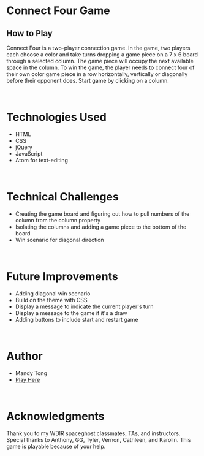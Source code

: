 # Connect Four Game


## How to Play

Connect Four is a two-player connection game. In the game, two players each choose a color and take turns dropping a game piece on a 7 x 6 board through a selected column. The game piece will occupy the next available space in the column. To win the game, the player needs to connect four of their own color game piece in a row horizontally, vertically or diagonally before their opponent does. Start game by clicking on a column.

<br>

# Technologies Used

- HTML
- CSS
- jQuery
- JavaScript
- Atom for text-editing

<br>

# Technical Challenges

- Creating the game board and figuring out how to pull numbers of the column from the column property
- Isolating the columns and adding a game piece to the bottom of the board
- Win scenario for diagonal direction

<br>

# Future Improvements

- Adding diagonal win scenario
- Build on the theme with CSS
- Display a message to indicate the current player's turn
- Display a message to the game if it's a draw
- Adding buttons to include start and restart game

<br>

# Author

- Mandy Tong
- [Play Here](https://draconis79.github.io/evilkitty_connectfour/)

<br>

# Acknowledgments

Thank you to my WDIR spaceghost classmates, TAs, and instructors. Special thanks to Anthony, GG, Tyler, Vernon, Cathleen, and Karolin. This game is playable because of your help.

